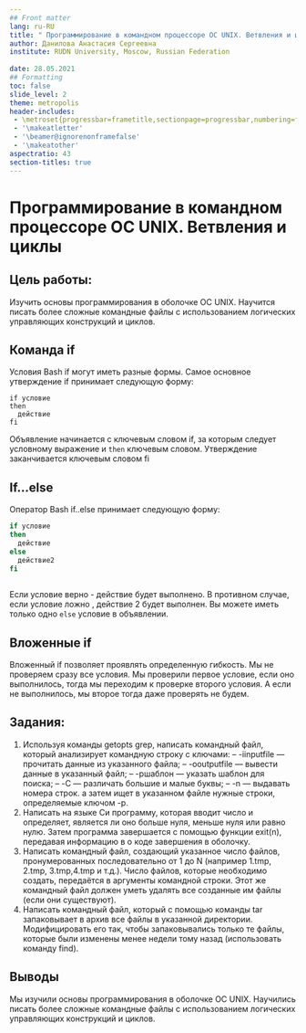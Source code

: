 ```yaml
---
## Front matter
lang: ru-RU
title: " Программирование в командном процессоре ОС UNIX. Ветвления и циклы"
author: Данилова Анастасия Сергеевна
institute: RUDN University, Moscow, Russian Federation
	
date: 28.05.2021
## Formatting
toc: false
slide_level: 2
theme: metropolis
header-includes: 
 - \metroset{progressbar=frametitle,sectionpage=progressbar,numbering=fraction}
 - '\makeatletter'
 - '\beamer@ignorenonframefalse'
 - '\makeatother'
aspectratio: 43
section-titles: true
---
```


# Программирование в командном процессоре ОС UNIX. Ветвления и циклы

## Цель работы:

Изучить основы программирования в оболочке ОС UNIX. Научится писать более сложные командные файлы с использованием логических управляющих конструкций и циклов.



## Команда if 

Условия Bash if могут иметь разные формы. Самое основное утверждение if принимает следующую форму:

```
if условие
then
  действие
fi
```

Объявление начинается с ключевым словом if, за которым следует условному выражение и `then` ключевым словом. Утверждение заканчивается ключевым словом fi

## If...else

Оператор Bash if..else принимает следующую форму:



```sh
if условие
then
  действие
else
  действие2
fi
 
```



Если условие верно - действие будет выполнено. В противном случае, если условие ложно , действие 2 будет выполнен. Вы можете иметь только одно `else` условие в объявлении.

## Вложенные if

Вложенный if позволяет проявлять определенную гибкость. Мы не проверяем сразу все условия. Мы проверили первое условие, если оно выполнилось, тогда мы переходим к проверке второго условия. А если не выполнилось, мы второе тогда даже проверять не будем.



## Задания:

1. Используя команды getopts grep, написать командный файл, который анализирует командную строку с ключами: – -iinputfile — прочитать данные из указанного файла; – -ooutputfile — вывести данные в указанный файл; – -pшаблон — указать шаблон для поиска; – -C — различать большие и малые буквы; – -n — выдавать номера строк. а затем ищет в указанном файле нужные строки, определяемые ключом -p.
2. Написать на языке Си программу, которая вводит число и определяет, является ли оно больше нуля, меньше нуля или равно нулю. Затем программа завершается с помощью функции exit(n), передавая информацию в о коде завершения в оболочку.
3. Написать командный файл, создающий указанное число файлов, пронумерованных последовательно от 1 до N (например 1.tmp, 2.tmp, 3.tmp,4.tmp и т.д.). Число файлов, которые необходимо создать, передаётся в аргументы командной строки. Этот же командный файл должен уметь удалять все созданные им файлы (если они существуют). 
4. Написать командный файл, который с помощью команды tar запаковывает в архив все файлы в указанной директории. Модифицировать его так, чтобы запаковывались только те файлы, которые были изменены менее недели тому назад (использовать команду find).

## Выводы

Мы изучили основы программирования в оболочке ОС UNIX. Научились писать более сложные командные файлы с использованием логических управляющих конструкций и циклов.